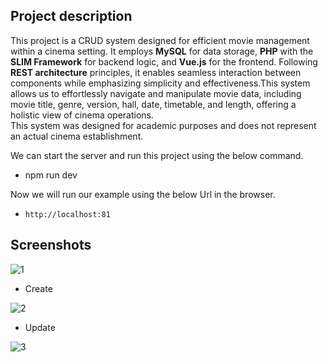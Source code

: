 ## Project description
This project is a CRUD system designed for efficient movie management within a cinema setting. It employs **MySQL** for data storage, **PHP** with the **SLIM Framework** for backend logic, and **Vue.js** for the frontend. Following **REST architecture** principles, it enables seamless interaction between components while emphasizing simplicity and effectiveness.This system allows us to effortlessly navigate and manipulate movie data, including movie title, genre, version, hall, date, timetable, and length, offering a holistic view of cinema operations. <br>
This system was designed for academic purposes and does not represent an actual cinema establishment.

We can start the server and run this project using the below command.
*  npm run dev

Now we will run our example using the below Url in the browser.
* `http://localhost:81`



## Screenshots

![1](https://github.com/ElonaMaliqi/Cinema-Movie-Management-System/assets/113908382/33d10b4a-1d2a-43d0-ac88-24dad4aa2398)

* Create


![2](https://github.com/ElonaMaliqi/Cinema-Movie-Management-System/assets/113908382/6f3bf662-abca-46fa-a1c0-57a68eb85669)


* Update


![3](https://github.com/ElonaMaliqi/Cinema-Movie-Management-System/assets/113908382/83f650be-198f-4e0e-b8a2-92876454aeaa)



